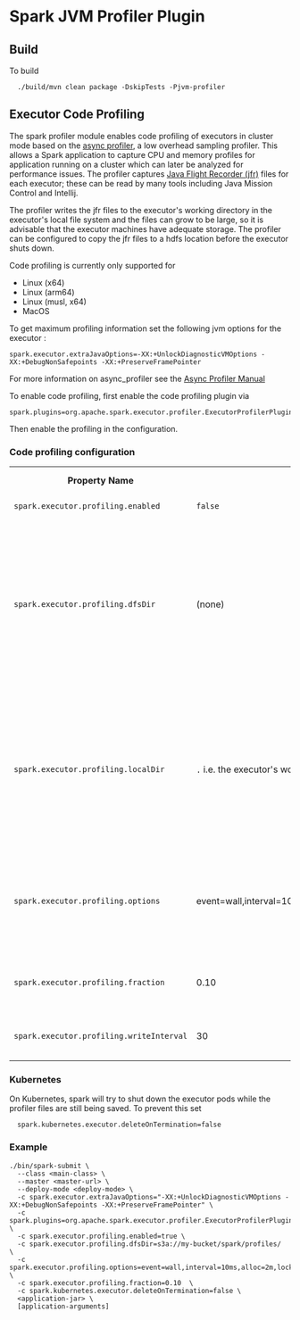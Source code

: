 # Spark JVM Profiler Plugin

## Build

To build
```
  ./build/mvn clean package -DskipTests -Pjvm-profiler
```

## Executor Code Profiling

The spark profiler module enables code profiling of executors in cluster mode based on the [async profiler](https://github.com/async-profiler/async-profiler/blob/v3.0/README.md), a low overhead sampling profiler. This allows a Spark application to capture CPU and memory profiles for application running on a cluster which can later be analyzed for performance issues. The profiler captures [Java Flight Recorder (jfr)](https://access.redhat.com/documentation/es-es/red_hat_build_of_openjdk/17/html/using_jdk_flight_recorder_with_red_hat_build_of_openjdk/openjdk-flight-recorded-overview) files for each executor; these can be read by many tools including Java Mission Control and Intellij.

The profiler writes the jfr files to the executor's working directory in the executor's local file system and the files can grow to be large, so it is advisable that the executor machines have adequate storage. The profiler can be configured to copy the jfr files to a hdfs location before the executor shuts down.

Code profiling is currently only supported for

*   Linux (x64)
*   Linux (arm64)
*   Linux (musl, x64)
*   MacOS

To get maximum profiling information set the following jvm options for the executor :

```
spark.executor.extraJavaOptions=-XX:+UnlockDiagnosticVMOptions -XX:+DebugNonSafepoints -XX:+PreserveFramePointer
```

For more information on async_profiler see the [Async Profiler Manual](https://krzysztofslusarski.github.io/2022/12/12/async-manual.html)


To enable code profiling, first enable the code profiling plugin via

```
spark.plugins=org.apache.spark.executor.profiler.ExecutorProfilerPlugin
```

Then enable the profiling in the configuration.


### Code profiling configuration

<table class="spark-config">
<tr><th>Property Name</th><th>Default</th><th>Meaning</th><th>Since Version</th></tr>
<tr>
  <td><code>spark.executor.profiling.enabled</code></td>
  <td><code>false</code></td>
  <td>
    If true, will enable code profiling
  </td>
  <td>4.0.0</td>
</tr>
<tr>
  <td><code>spark.executor.profiling.dfsDir</code></td>
  <td>(none)</td>
  <td>
      An HDFS compatible path to which the profiler's output files are copied. The output files will be written as <i>dfsDir/{{APP_ID}}/profile-exec-{{EXECUTOR_ID}}.jfr</i> <br/>
      If no <i>dfsDir</i> is specified then the files are not copied over. Users should ensure there is sufficient disk space available otherwise it may lead to corrupt jfr files.
  </td>
  <td>4.0.0</td>
</tr>
<tr>
  <td><code>spark.executor.profiling.localDir</code></td>
  <td><code>.</code> i.e. the executor's working dir</td>
  <td>
   The local directory in the executor container to write the jfr files to. If not specified the file will be written to the executor's working directory. Users should ensure there is sufficient disk space available on the system as running out of space may result in corrupt jfr file and even cause jobs to fail on systems like K8s.  
  </td>
  <td>4.0.0</td>
</tr>
<tr>
  <td><code>spark.executor.profiling.options</code></td>
  <td>event=wall,interval=10ms,alloc=2m,lock=10ms,chunktime=300s</td>
  <td>
      Options to pass to the profiler. Detailed options are documented in the comments here:
      <a href="https://github.com/async-profiler/async-profiler/blob/v3.0/src/arguments.cpp#L44">Profiler arguments</a>.  
       Note that the options to start, stop, specify output format, and output file do not have to be specified.
  </td>
  <td>4.0.0</td>
</tr>
<tr>
  <td><code>spark.executor.profiling.fraction</code></td>
  <td>0.10</td>
  <td>
    The fraction of executors on which to enable code profiling. The executors to be profiled are picked at random.
  </td>
  <td>4.0.0</td>
</tr>
<tr>
  <td><code>spark.executor.profiling.writeInterval</code></td>
  <td>30</td>
  <td>
    Time interval, in seconds, after which the profiler output will be synced to dfs.
  </td>
  <td>4.0.0</td>
</tr>
</table>

### Kubernetes
On Kubernetes, spark will try to shut down the executor pods while the profiler files are still being saved. To prevent this set
```
  spark.kubernetes.executor.deleteOnTermination=false
```

### Example
```
./bin/spark-submit \
  --class <main-class> \
  --master <master-url> \
  --deploy-mode <deploy-mode> \
  -c spark.executor.extraJavaOptions="-XX:+UnlockDiagnosticVMOptions -XX:+DebugNonSafepoints -XX:+PreserveFramePointer" \
  -c spark.plugins=org.apache.spark.executor.profiler.ExecutorProfilerPlugin \
  -c spark.executor.profiling.enabled=true \
  -c spark.executor.profiling.dfsDir=s3a://my-bucket/spark/profiles/  \
  -c spark.executor.profiling.options=event=wall,interval=10ms,alloc=2m,lock=10ms,chunktime=300s \
  -c spark.executor.profiling.fraction=0.10  \
  -c spark.kubernetes.executor.deleteOnTermination=false \
  <application-jar> \
  [application-arguments]
```
